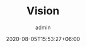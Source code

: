 ---
title:  "Vision"
date:   2020-08-05T15:53:27+06:00
draft: false
weight: 3
author: "admin"
intro: "We aim to nurture excellent and powerful human resources who are capable of working in any occupation and any industry. We aim to develop excellent and powerful human resources that can be used in any job or industry. Let me tell you more about our approach."
---